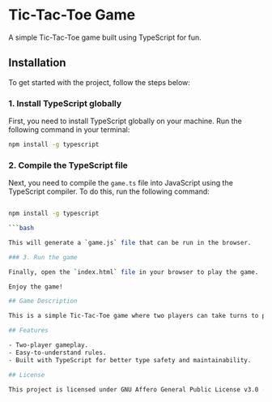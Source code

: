 # Tic-Tac-Toe Game

A simple Tic-Tac-Toe game built using TypeScript for fun.

## Installation

To get started with the project, follow the steps below:

### 1. Install TypeScript globally

First, you need to install TypeScript globally on your machine. Run the following command in your terminal:

```bash
npm install -g typescript
```


### 2. Compile the TypeScript file

Next, you need to compile the `game.ts` file into JavaScript using the TypeScript compiler. To do this, run the following command:

```bash

npm install -g typescript

```bash

This will generate a `game.js` file that can be run in the browser.

### 3. Run the game

Finally, open the `index.html` file in your browser to play the game.

Enjoy the game!

## Game Description

This is a simple Tic-Tac-Toe game where two players can take turns to place their marks (X or O) on a 3x3 grid. The first player to align three of their marks in a row (horizontally, vertically, or diagonally) wins the game.

## Features

- Two-player gameplay.
- Easy-to-understand rules.
- Built with TypeScript for better type safety and maintainability.

## License

This project is licensed under GNU Affero General Public License v3.0 - see the [LICENSE](LICENSE) file for details.
